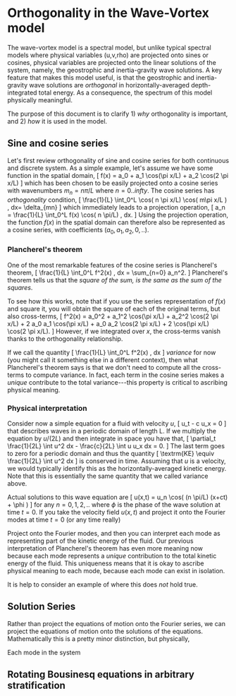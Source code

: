 #  Orthogonality in the Wave-Vortex model

The wave-vortex model is a spectral model, but unlike typical spectral models where physical variables (u,v,rho) are projected onto sines or cosines, physical variables are projected onto the linear solutions of the system, namely, the geostrophic and inertia-gravity wave solutions. A key feature that makes this model useful, is that the geostrophic and inertia-gravity wave solutions are *orthogonal* in horizontally-averaged depth-integrated total energy. As a consequence, the spectrum of this model physically meaningful.

The purpose of this document is to clarify 1) *why* orthogonality is important, and 2) *how* it is used in the model.

## Sine and cosine series

Let's first review orthogonality of sine and cosine series for both continuous and discrete system. As a simple example, let's assume we have some function in the spatial domain,
\[
f(x) = a_0 + a_1 \cos(\pi x/L) + a_2 \cos(2 \pi x/L)
\]
which has been chosen to be easily projected onto a cosine series with wavenumbers $m_n = n \pi/L$ where $n=0..infty$. The cosine series has *orthogonality* condition,
\[
\frac{1}{L} \int_0^L \cos( n \pi x/L) \cos( m\pi x/L ) \, dx= \delta_{mn}
\]
which immediately leads to a projection operation,
\[
a_n = \frac{1}{L} \int_0^L f(x) \cos( n \pi/L) \, dx.
\]
Using the projection operation, the function $f(x)$ in the spatial domain can therefore also be represented as a cosine series, with coefficients $(a_0,a_1,a_2,0,..)$.

### Plancherel's theorem

One of the most remarkable features of the cosine series is Plancherel's theorem,
\[
\frac{1}{L} \int_0^L f^2(x) \, dx = \sum_{n=0} a_n^2.
\]
 Plancherel's theorem tells us that the *square of the sum, is the same as the sum of the squares*.

To see how this works, note that if you use the series representation of $f(x)$ and square it, you will obtain the square of each of the original terms, but also cross-terms,
\[
f^2(x) = a_0^2 + a_1^2 \cos(\pi x/L) + a_2^2 \cos(2 \pi x/L) + 2 a_0 a_1 \cos(\pi x/L) + a_0 a_2 \cos(2 \pi x/L) + 2 \cos(\pi x/L)  \cos(2 \pi x/L).
\]
However, if we integrated over $x$, the cross-terms vanish thanks to the orthogonality relationship. 

If we call the quantity
\[
\frac{1}{L} \int_0^L f^2(x) \, dx
\]
*variance* for now (you might call it something else in a different context), then what Plancherel's theorem says is that we don't need to compute all the cross-terms to compute variance. In fact, each term in the cosine series makes a *unique* contribute to the total variance---this property is critical to ascribing physical meaning.

### Physical interpretation

Consider now a simple equation for a fluid with velocity $u$,
\[
u_t - c u_x = 0
\]
that describes waves in a periodic domain of length L. If we multiply the equation by $u/(2L)$ and then integrate in space you have that,
\[
\partial_t \frac{1}{2L} \int u^2 dx - \frac{c}{2L} \int u u_x dx = 0.
\]
The last term goes to zero for a periodic domain and thus the quantity 
\[
\textrm{KE} \equiv \frac{1}{2L} \int u^2 dx
\]
is conserved in time. Assuming that $u$ is a velocity, we would typically identify this as the horizontally-averaged kinetic energy. Note that this is essentially the same quantity that we called variance above.

Actual solutions to this wave equation are
\[
u(x,t) = u_n \cos( (n \pi/L) (x+ct) + \phi )
\]
for any $n=0,1,2,..$ where $\phi$ is the phase of the wave solution at time $t=0$. If you take the velocity field $u(x,t)$ and project it onto the Fourier modes at time $t=0$ (or any time really)

Project onto the Fourier modes, and then you can interpret each mode as representing part of the kinetic energy of the fluid. Our previous interpretation of Plancherel's theorem has even more meaning now because each mode represents a *unique* contribution to the total kinetic energy of the fluid. This uniqueness means that it is okay to ascribe physical meaning to each mode, because each mode can exist in isolation.

It is help to consider an example of where this does *not* hold true.

## Solution Series

Rather than project the equations of motion onto the Fourier series, we can project the equations of motion onto the solutions of the equations. Mathematically this is a pretty minor distinction, but physically,

Each mode in the system 

## Rotating Bousinesq equations in arbitrary stratification



